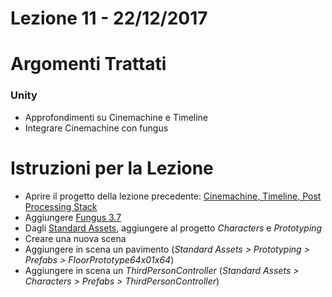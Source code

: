 # Lezione 11 - 22/12/2017

# Argomenti Trattati

### Unity

* Approfondimenti su Cinemachine e Timeline
* Integrare Cinemachine con fungus

# Istruzioni per la Lezione

* Aprire il progetto della lezione precedente: [Cinemachine, Timeline, Post Processing Stack](https://www.dropbox.com/s/uqh6iurd646mvwt/TimelineAndCinemachineTutorial-WG.zip?dl=0)
* Aggiungere [Fungus 3.7](http://marcosecchi.it/naba2017/Fungus_3_7.zip)
* Dagli [Standard Assets](http://marcosecchi.it/naba2017/StandardAssets_01.zip), aggiungere al progetto _Characters_ e _Prototyping_
* Creare una nuova scena
* Aggiungere in scena un pavimento (_Standard Assets > Prototyping > Prefabs > FloorPrototype64x01x64_)
* Aggiungere in scena un _ThirdPersonController_ (_Standard Assets > Characters > Prefabs > ThirdPersonController_)


